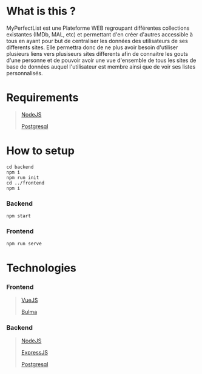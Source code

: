 # What is this ?

MyPerfectList est une Plateforme WEB regroupant différentes collections existantes (IMDb, MAL, etc) et permettant d'en créer d'autres accessible à tous en ayant pour but de centraliser les données des utilisateurs de ses differents sites. Elle permettra donc de ne plus avoir besoin d'utiliser plusieurs liens vers plusiseurs sites differents afin de connaitre les gouts d'une personne et de pouvoir avoir une vue d'ensemble de tous les sites de base de données auquel l'utilisateur est membre ainsi que de voir ses listes personnalisés.

# Requirements

> [NodeJS](https://nodejs.org/)
>
> [Postgresql](https://www.postgresql.org/)

# How to setup

```
cd backend
npm i
npm run init
cd ../frontend
npm i
```

### Backend

`npm start`

### Frontend

`npm run serve`

# Technologies

### Frontend
> [VueJS](https://vuejs.org/)
>
> [Bulma](https://bulma.io/)
### Backend
> [NodeJS](https://nodejs.org/)
>
> [ExpressJS](https://expressjs.com/)
>
> [Postgresql](https://www.postgresql.org/)
